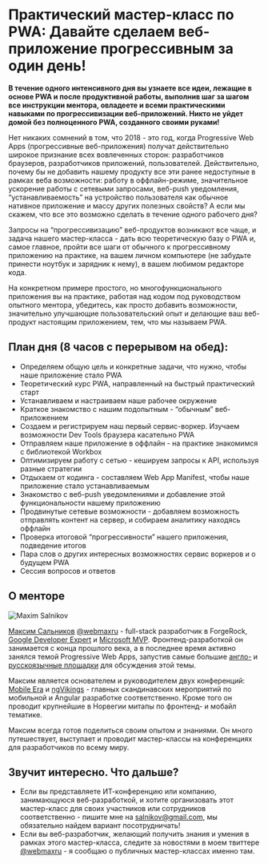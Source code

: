 # Практический мастер-класс по PWA: Давайте сделаем веб-приложение прогрессивным за один день!

**В течение одного интенсивного дня вы узнаете все идеи, лежащие в основе PWA и после продуктивной работы, выполнив шаг за шагом все инструкции ментора, овладеете и всеми практическими навыками по прогрессивизации веб-приложений. Никто не уйдет домой без полноценного PWA, созданного своими руками!**

Нет никаких сомнений в том, что 2018 - это год, когда Progressive Web Apps (прогрессивные веб-приложения) получат действительно широкое признание всех вовлеченных сторон: разработчиков браузеров, разработчиков приложений, пользователей. Действительно, почему бы не добавить нашему продукту все эти ранее недоступные в рамках веба возможности: работу в оффлайн-режиме, значительное ускорение работы с сетевыми запросами, веб-push уведомления, “устанавливаемость” на устройство пользователя как обычное нативное приложение и массу других полезных свойств? А если мы скажем, что все это возможно сделать в течение одного рабочего дня?

Запросы на “прогрессивизацию” веб-продуктов возникают все чаще, и задача нашего мастер-класса - дать всю теоретическую базу о PWA и, самое главное, пройти все шаги от обычного к прогрессивному приложению на практике, на вашем личном компьютере (не забудьте принести ноутбук и зарядник к нему), в вашем любимом редакторе кода.

На конкретном примере простого, но многофункционального приложения вы на практике, работая над кодом под руководством опытного ментора, убедитесь, как просто добавить возможности, значительно улучшающие пользовательский опыт и делающие ваш веб-продукт настоящим приложением, тем, что мы называем PWA.

## План дня (8  часов с перерывом на обед):

* Определяем общую цель и конкретные задачи, что нужно, чтобы наше приложение стало PWA
* Теоретический курс PWA, направленный на быстрый практический старт
* Устанавливаем и настраиваем наше рабочее окружение
* Краткое знакомство с нашим подопытным - “обычным” веб-приложением
* Создаем и регистрируем наш первый сервис-воркер. Изучаем возможности Dev Tools браузера касательно PWA
* Отправляем наше приложение в оффлайн - на практике знакомимся с библиотекой Workbox
* Оптимизируем работу с сетью - кешируем запросы к API, используя разные стратегии
* Отдыхаем от кодинга - составляем Web App Manifest, чтобы наше приложение стало устанавливаемым
* Знакомство с веб-push уведомлениями и добавление этой функциональности нашему приложению
* Продвинутые сетевые возможности -  добавляем возможность отправлять контент на сервер, и собираем аналитику находясь оффлайн
* Проверка итоговой “прогрессивности” нашего приложения, подведение итогов
* Пара слов о других интересных возможностях сервис воркеров и о будущем PWA
* Сессия вопросов и ответов

## О менторе

![Maxim Salnikov](https://github.com/webmaxru/pwa-workshop-ru/raw/master/maximsalnikov.jpg)

[Максим Сальников](https://sessionize.com/maxim-salnikov/) [@webmaxru](https://twitter.com/webmaxru) - full-stack разработчик в ForgeRock, [Google Developer Expert](https://developers.google.com/experts/people/maxim-salnikov) и [Microsoft MVP](https://mvp.microsoft.com/en-us/PublicProfile/5002950).
Фронтенд-разработкой он занимается с конца прошлого века, а в последнее время активно занялся темой Progressive Web Apps, запустив самые большие [англо-](https://bit-ly/go-pwa-slack) и [русскоязычные площадки](https://t.me/pwa_ru) для обсуждения этой темы.

Максим является основателем и руководителем двух конференций: [Mobile Era](https://mobileera.rocks) и [ngVikings](https://ngvikings.org) - главных скандинавских мероприятий по мобильной и Angular разработке соответственно. Кроме того он проводит крупнейшие в Норвегии митапы по фронтенд- и мобайл тематике.

Максим всегда готов поделиться своим опытом и знаниями. Он много путешествует, выступает и проводит мастер-классы на конференциях для разработчиков по всему миру.

## Звучит интересно. Что дальше?

* Если вы представляете ИТ-конференцию или компанию, занимающуюся веб-разработкой, и хотите организовать этот мастер-класс для своих участников или сотрудников соответственно - пишите мне на [salnikov@gmail.com](mailto:salnikov@gmail.com), мы обязательно найдем вариант посотрудничать!
* Если вы веб-разработчик, желающий получить знания и умения в рамках этого мастер-класса, следите за новостями в моем твиттере [@webmaxru](https://twitter.com/webmaxru) - я сообщаю о публичных мастер-классах именно там.

